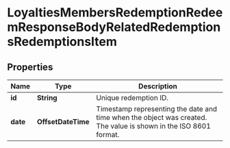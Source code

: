 

# LoyaltiesMembersRedemptionRedeemResponseBodyRelatedRedemptionsRedemptionsItem


## Properties

| Name | Type | Description |
|------------ | ------------- | ------------- |
|**id** | **String** | Unique redemption ID. |
|**date** | **OffsetDateTime** | Timestamp representing the date and time when the object was created. The value is shown in the ISO 8601 format. |



